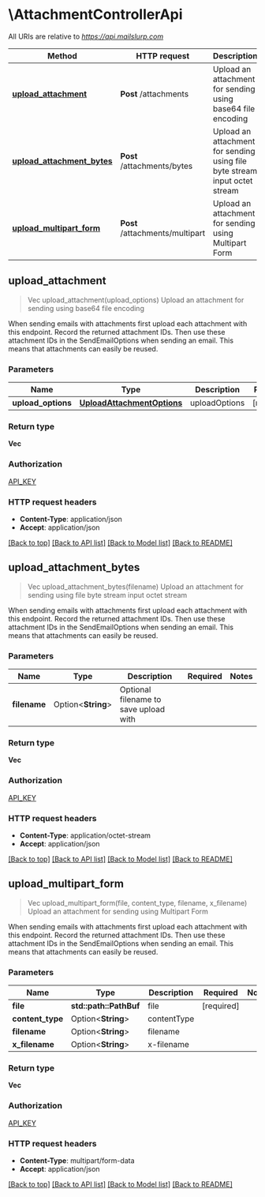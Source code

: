 # \AttachmentControllerApi

All URIs are relative to *https://api.mailslurp.com*

Method | HTTP request | Description
------------- | ------------- | -------------
[**upload_attachment**](AttachmentControllerApi.md#upload_attachment) | **Post** /attachments | Upload an attachment for sending using base64 file encoding
[**upload_attachment_bytes**](AttachmentControllerApi.md#upload_attachment_bytes) | **Post** /attachments/bytes | Upload an attachment for sending using file byte stream input octet stream
[**upload_multipart_form**](AttachmentControllerApi.md#upload_multipart_form) | **Post** /attachments/multipart | Upload an attachment for sending using Multipart Form



## upload_attachment

> Vec<String> upload_attachment(upload_options)
Upload an attachment for sending using base64 file encoding

When sending emails with attachments first upload each attachment with this endpoint. Record the returned attachment IDs. Then use these attachment IDs in the SendEmailOptions when sending an email. This means that attachments can easily be reused.

### Parameters


Name | Type | Description  | Required | Notes
------------- | ------------- | ------------- | ------------- | -------------
**upload_options** | [**UploadAttachmentOptions**](UploadAttachmentOptions.md) | uploadOptions | [required] |

### Return type

**Vec<String>**

### Authorization

[API_KEY](../README.md#API_KEY)

### HTTP request headers

- **Content-Type**: application/json
- **Accept**: application/json

[[Back to top]](#) [[Back to API list]](../README.md#documentation-for-api-endpoints) [[Back to Model list]](../README.md#documentation-for-models) [[Back to README]](../README.md)


## upload_attachment_bytes

> Vec<String> upload_attachment_bytes(filename)
Upload an attachment for sending using file byte stream input octet stream

When sending emails with attachments first upload each attachment with this endpoint. Record the returned attachment IDs. Then use these attachment IDs in the SendEmailOptions when sending an email. This means that attachments can easily be reused.

### Parameters


Name | Type | Description  | Required | Notes
------------- | ------------- | ------------- | ------------- | -------------
**filename** | Option<**String**> | Optional filename to save upload with |  |

### Return type

**Vec<String>**

### Authorization

[API_KEY](../README.md#API_KEY)

### HTTP request headers

- **Content-Type**: application/octet-stream
- **Accept**: application/json

[[Back to top]](#) [[Back to API list]](../README.md#documentation-for-api-endpoints) [[Back to Model list]](../README.md#documentation-for-models) [[Back to README]](../README.md)


## upload_multipart_form

> Vec<String> upload_multipart_form(file, content_type, filename, x_filename)
Upload an attachment for sending using Multipart Form

When sending emails with attachments first upload each attachment with this endpoint. Record the returned attachment IDs. Then use these attachment IDs in the SendEmailOptions when sending an email. This means that attachments can easily be reused.

### Parameters


Name | Type | Description  | Required | Notes
------------- | ------------- | ------------- | ------------- | -------------
**file** | **std::path::PathBuf** | file | [required] |
**content_type** | Option<**String**> | contentType |  |
**filename** | Option<**String**> | filename |  |
**x_filename** | Option<**String**> | x-filename |  |

### Return type

**Vec<String>**

### Authorization

[API_KEY](../README.md#API_KEY)

### HTTP request headers

- **Content-Type**: multipart/form-data
- **Accept**: application/json

[[Back to top]](#) [[Back to API list]](../README.md#documentation-for-api-endpoints) [[Back to Model list]](../README.md#documentation-for-models) [[Back to README]](../README.md)

